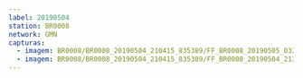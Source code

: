 ```yaml
---
label: 20190504
station: BR0008
network: GMN
capturas:
  - imagem: BR0008/BR0008_20190504_210415_835389/FF_BR0008_20190505_033736_951_0037632.fits_maxpixel.jpg
  - imagem: BR0008/BR0008_20190504_210415_835389/FF_BR0008_20190504_213111_292_0003072.fits_maxpixel.jpg
---
```

